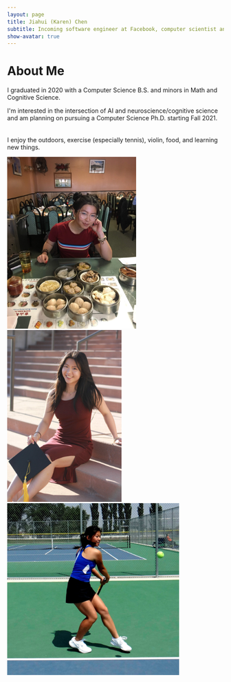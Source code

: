 ```yaml
---
layout: page
title: Jiahui (Karen) Chen
subtitle: Incoming software engineer at Facebook, computer scientist and researcher interested in AI/ML.
show-avatar: true
---
```

# About Me  

I graduated in 2020 with a Computer Science B.S. and minors in Math and Cognitive Science.  

I'm interested in the intersection of AI and neuroscience/cognitive science
and am planning on pursuing a Computer Science Ph.D. starting Fall 2021.  
<br/>
<br/>
I enjoy the outdoors, exercise (especially tennis), violin, food, and learning new things.


<div class="images" position="relative" style="width:950px;height:300px">
  <div class="imgContainer">
  <!-- style="width:350px" -->
    <img src="/img/dim_sum.JPG" style="height:400px">
  </div>
  <div class="imgContainer">
    <img src="/img/grad.jpg" style="height:400px">
  </div>
  <div class="imgContainer">
    <img src="/img/tennis_sqr.jpg" style="height:400px">
  </div>
</div>
<div style="width:800px">


  <!-- <p>
    <ul>
      <li>Aspiring software engineer and/or computational neuroscience PHD </li>
      <li>Tennis player, violinist, and avid eater (amongst many other things)</li>
      <li>Computer Science major, Math and Cognitive Science minors</li>
    </ul>
  </p>
</div> -->
